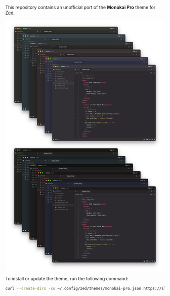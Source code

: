 This repository contains an unofficial port of the **Monokai Pro** theme for [Zed](https://zed.dev).

![](https://github.com/slymax/zed-themes/blob/main/screenshot.png?raw=true)

To install or update the theme, run the following command:

```sh
curl --create-dirs -so ~/.config/zed/themes/monokai-pro.json https://slymax.com/zed-themes/monokai-pro.json
```
